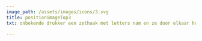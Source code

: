 ```yaml
---
image_path: /assets/images/icons/3.svg
title: positionimageTop3
txt: onbekende drukker een zethaak met letters nam en ze door elkaar husselde om een font-catalogus te maken. Het heeft niet alleen vijf.,

---
```


